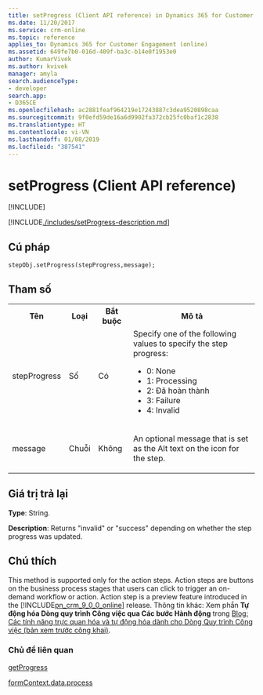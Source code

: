 ```yaml
---
title: setProgress (Client API reference) in Dynamics 365 for Customer Engagement apps| MicrosoftDocs
ms.date: 11/20/2017
ms.service: crm-online
ms.topic: reference
applies_to: Dynamics 365 for Customer Engagement (online)
ms.assetid: 649fe7b0-016d-409f-ba3c-b14e0f1953e0
author: KumarVivek
ms.author: kvivek
manager: amyla
search.audienceType:
- developer
search.app:
- D365CE
ms.openlocfilehash: ac2881feaf964219e17243887c3dea9520898caa
ms.sourcegitcommit: 9f0efd59de16a6d9902fa372cb25fc0baf1c2838
ms.translationtype: HT
ms.contentlocale: vi-VN
ms.lasthandoff: 01/08/2019
ms.locfileid: "387541"
---
```

# <a name="setprogress-client-api-reference"></a>setProgress (Client API reference)

[!INCLUDE[](../../../../../includes/cc_applies_to_update_9_0_0.md)]

[!INCLUDE[./includes/setProgress-description.md](./includes/setProgress-description.md)]

## <a name="syntax"></a>Cú pháp

`stepObj.setProgress(stepProgress,message);`

## <a name="parameters"></a>Tham số

<table style="width:100%">
<tr>
<th>Tên</th>
<th>Loại</th>
<th>Bắt buộc</th>
<th>Mô tả</th>
</tr>
<tr>
<td>stepProgress</td>
<td>Số</td>
<td>Có</td>
<td>Specify one of the following values to specify the step progress:
<ul>
<li>0: None</li>
<li>1: Processing</li>
<li>2: Đã hoàn thành</li>
<li>3: Failure</li>
<li>4: Invalid</li>
</ul>
</td>
</tr>
<tr>
<td>message</td>
<td>Chuỗi</td>
<td>Không</td>
<td><p>An optional message that is set as the Alt text on the icon for the step.</td>
</tr>
</table>


## <a name="return-value"></a>Giá trị trả lại

**Type**: String. 

**Description**: Returns "invalid" or "success" depending on whether the step progress was updated.

## <a name="remarks"></a>Chú thích

This method is supported only for the action steps. Action steps are buttons on the business process stages that users can click to trigger an on-demand workflow or action. Action step is a preview feature introduced in the [!INCLUDE[pn_crm_9_0_0_online](../../../../../includes/pn-crm-9-0-0-online.md)] release. Thông tin khác: Xem phần **Tự động hóa Dòng quy trình Công việc qua Các bước Hành động** trong [Blog: Các tính năng trực quan hóa và tự động hóa dành cho Dòng Quy trình Công việc (bản xem trước công khai)](https://blogs.msdn.microsoft.com/crm/2017/10/25/new-automation-and-visualization-features-for-business-process-flows-public-preview/).

### <a name="related-topics"></a>Chủ đề liên quan

[getProgress](getprogress.md)
 
[formContext.data.process](../../formContext-data-process.md)

